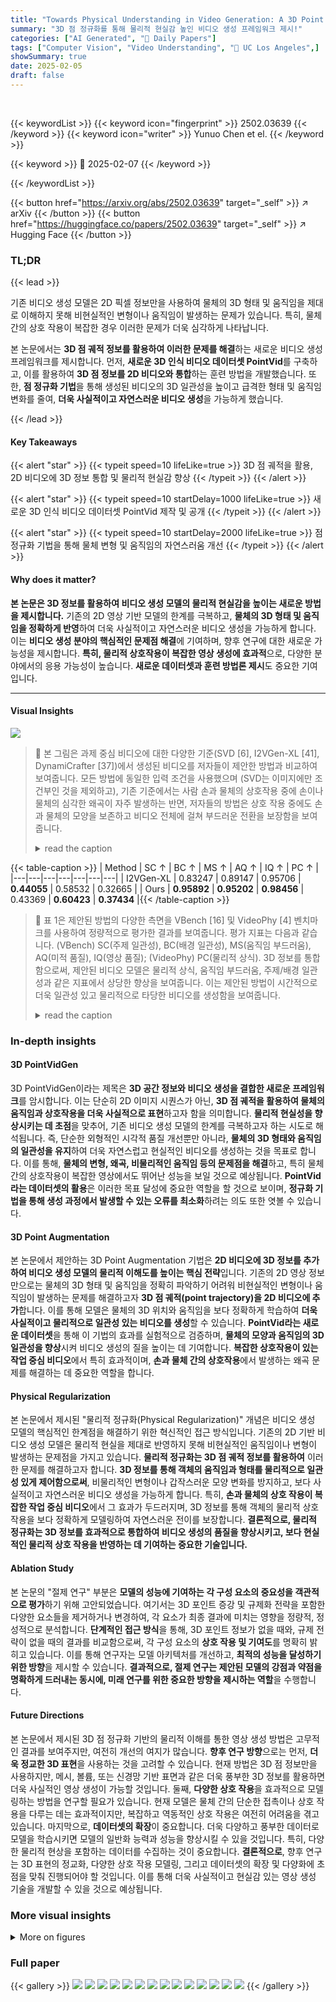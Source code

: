 ```yaml
---
title: "Towards Physical Understanding in Video Generation: A 3D Point Regularization Approach"
summary: "3D 점 정규화를 통해 물리적 현실감 높인 비디오 생성 프레임워크 제시!"
categories: ["AI Generated", "🤗 Daily Papers"]
tags: ["Computer Vision", "Video Understanding", "🏢 UC Los Angeles",]
showSummary: true
date: 2025-02-05
draft: false
---
```


<br>

{{< keywordList >}}
{{< keyword icon="fingerprint" >}} 2502.03639 {{< /keyword >}}
{{< keyword icon="writer" >}} Yunuo Chen et el. {{< /keyword >}}
 
{{< keyword >}} 🤗 2025-02-07 {{< /keyword >}}
 
{{< /keywordList >}}

{{< button href="https://arxiv.org/abs/2502.03639" target="_self" >}}
↗ arXiv
{{< /button >}}
{{< button href="https://huggingface.co/papers/2502.03639" target="_self" >}}
↗ Hugging Face
{{< /button >}}




### TL;DR


{{< lead >}}

기존 비디오 생성 모델은 2D 픽셀 정보만을 사용하여 물체의 3D 형태 및 움직임을 제대로 이해하지 못해 비현실적인 변형이나 움직임이 발생하는 문제가 있습니다. 특히, 물체 간의 상호 작용이 복잡한 경우 이러한 문제가 더욱 심각하게 나타납니다.

본 논문에서는 **3D 점 궤적 정보를 활용하여 이러한 문제를 해결**하는 새로운 비디오 생성 프레임워크를 제시합니다. 먼저, **새로운 3D 인식 비디오 데이터셋 PointVid**를 구축하고, 이를 활용하여 **3D 점 정보를 2D 비디오와 통합**하는 훈련 방법을 개발했습니다. 또한, **점 정규화 기법**을 통해 생성된 비디오의 3D 일관성을 높이고 급격한 형태 및 움직임 변화를 줄여, **더욱 사실적이고 자연스러운 비디오 생성**을 가능하게 했습니다.

{{< /lead >}}


#### Key Takeaways

{{< alert "star" >}}
{{< typeit speed=10 lifeLike=true >}} 3D 점 궤적을 활용, 2D 비디오에 3D 정보 통합 및 물리적 현실감 향상 {{< /typeit >}}
{{< /alert >}}

{{< alert "star" >}}
{{< typeit speed=10 startDelay=1000 lifeLike=true >}} 새로운 3D 인식 비디오 데이터셋 PointVid 제작 및 공개 {{< /typeit >}}
{{< /alert >}}

{{< alert "star" >}}
{{< typeit speed=10 startDelay=2000 lifeLike=true >}} 점 정규화 기법을 통해 물체 변형 및 움직임의 자연스러움 개선 {{< /typeit >}}
{{< /alert >}}

#### Why does it matter?
**본 논문은 3D 정보를 활용하여 비디오 생성 모델의 물리적 현실감을 높이는 새로운 방법을 제시합니다.** 기존의 2D 영상 기반 모델의 한계를 극복하고, **물체의 3D 형태 및 움직임을 정확하게 반영**하여 더욱 사실적이고 자연스러운 비디오 생성을 가능하게 합니다. 이는 **비디오 생성 분야의 핵심적인 문제점 해결**에 기여하며, 향후 연구에 대한 새로운 가능성을 제시합니다.  **특히, 물리적 상호작용이 복잡한 영상 생성에 효과적**으로, 다양한 분야에서의 응용 가능성이 높습니다.  **새로운 데이터셋과 훈련 방법론 제시**도 중요한 기여입니다.

------
#### Visual Insights



![](https://arxiv.org/html/2502.03639/x2.png)

> 🔼 본 그림은 과제 중심 비디오에 대한 다양한 기준(SVD [6], I2VGen-XL [41], DynamiCrafter [37])에서 생성된 비디오를 저자들이 제안한 방법과 비교하여 보여줍니다. 모든 방법에 동일한 입력 조건을 사용했으며 (SVD는 이미지에만 조건부인 것을 제외하고), 기존 기준에서는 사람 손과 물체의 상호작용 중에 손이나 물체의 심각한 왜곡이 자주 발생하는 반면, 저자들의 방법은 상호 작용 중에도 손과 물체의 모양을 보존하고 비디오 전체에 걸쳐 부드러운 전환을 보장함을 보여줍니다.
> <details>
> <summary>read the caption</summary>
> Figure 1: Comparison on Task-Oriented Videos. We present videos generated by different baselines (SVD [6], I2VGen-XL [41], and DynamiCrafter [37]) and compare them with our method. We use the same input conditions for all methods (except that SVD is conditioned only on the image). It can be observed that existing baselines often exhibit severe distortions of hands or objects during human hand-object interactions. In contrast, our method preserves the shapes of both the hand and object during such interactions and ensures smooth transitions throughout the video.
> </details>





{{< table-caption >}}
| Method | SC ↑ | BC ↑ | MS ↑ | AQ ↑ | IQ ↑ | PC ↑ |
|---|---|---|---|---|---|---|
| I2VGen-XL | 0.83247 | 0.89147 | 0.95706 | **0.44055** | 0.58532 | 0.32665 |
| Ours | **0.95892** | **0.95202** | **0.98456** | 0.43369 | **0.60423** | **0.37434** |{{< /table-caption >}}

> 🔼 표 1은 제안된 방법의 다양한 측면을 VBench [16] 및 VideoPhy [4] 벤치마크를 사용하여 정량적으로 평가한 결과를 보여줍니다. 평가 지표는 다음과 같습니다. (VBench) SC(주제 일관성), BC(배경 일관성), MS(움직임 부드러움), AQ(미적 품질), IQ(영상 품질); (VideoPhy) PC(물리적 상식). 3D 정보를 통합함으로써, 제안된 비디오 모델은 물리적 상식, 움직임 부드러움, 주제/배경 일관성과 같은 지표에서 상당한 향상을 보여줍니다. 이는 제안된 방법이 시간적으로 더욱 일관성 있고 물리적으로 타당한 비디오를 생성함을 보여줍니다.
> <details>
> <summary>read the caption</summary>
> Table 1: Quantitative Evaluation. We evaluate various aspects of our method using the VBench [16] and VideoPhy [4] benchmarks. The evaluated metrics are as follows: (VBench) SC: subject consistency, BC: background consistency, MS: motion smoothness, AQ: aesthetic quality, IQ: imaging quality; (VideoPhy) PC: physical commonsense. By incorporating 3D knowledge, our video model shows substantial improvement in metrics such as physical commonsense, motion smoothness, and subject/background consistency. This demonstrates that our method generates significantly more temporally consistent and physically plausible videos.
> </details>





### In-depth insights


#### 3D PointVidGen
3D PointVidGen이라는 제목은 **3D 공간 정보와 비디오 생성을 결합한 새로운 프레임워크**를 암시합니다.  이는 단순히 2D 이미지 시퀀스가 아닌, **3D 점 궤적을 활용하여 물체의 움직임과 상호작용을 더욱 사실적으로 표현**하고자 함을 의미합니다.  **물리적 현실성을 향상시키는 데 초점**을 맞추어, 기존 비디오 생성 모델의 한계를 극복하고자 하는 시도로 해석됩니다.  즉, 단순한 외형적인 시각적 품질 개선뿐만 아니라, **물체의 3D 형태와 움직임의 일관성을 유지**하여 더욱 자연스럽고 현실적인 비디오를 생성하는 것을 목표로 합니다.  이를 통해, **물체의 변형, 왜곡, 비물리적인 움직임 등의 문제점을 해결**하고, 특히 물체 간의 상호작용이 복잡한 영상에서도 뛰어난 성능을 보일 것으로 예상됩니다.  **PointVid라는 데이터셋의 활용**은 이러한 목표 달성에 중요한 역할을 할 것으로 보이며,  **정규화 기법을 통해 생성 과정에서 발생할 수 있는 오류를 최소화**하려는 의도 또한 엿볼 수 있습니다.

#### 3D Point Augmentation
본 논문에서 제안하는 3D Point Augmentation 기법은 **2D 비디오에 3D 정보를 추가하여 비디오 생성 모델의 물리적 이해도를 높이는 핵심 전략**입니다.  기존의 2D 영상 정보만으로는 물체의 3D 형태 및 움직임을 정확히 파악하기 어려워 비현실적인 변형이나 움직임이 발생하는 문제를 해결하고자 **3D 점 궤적(point trajectory)을 2D 비디오에 추가**합니다. 이를 통해 모델은 물체의 3D 위치와 움직임을 보다 정확하게 학습하여 **더욱 사실적이고 물리적으로 일관성 있는 비디오를 생성**할 수 있습니다.  **PointVid라는 새로운 데이터셋**을 통해 이 기법의 효과를 실험적으로 검증하며, **물체의 모양과 움직임의 3D 일관성을 향상**시켜 비디오 생성의 질을 높이는 데 기여합니다.  **복잡한 상호작용이 있는 작업 중심 비디오**에서 특히 효과적이며, **손과 물체 간의 상호작용**에서 발생하는 왜곡 문제를 해결하는 데 중요한 역할을 합니다.

#### Physical Regularization
본 논문에서 제시된 "물리적 정규화(Physical Regularization)" 개념은 비디오 생성 모델의 핵심적인 한계점을 해결하기 위한 혁신적인 접근 방식입니다.  기존의 2D 기반 비디오 생성 모델은 물리적 현실을 제대로 반영하지 못해 비현실적인 움직임이나 변형이 발생하는 문제점을 가지고 있습니다.  **물리적 정규화는 3D 점 궤적 정보를 활용하여** 이러한 문제를 해결하고자 합니다.  **3D 정보를 통해 객체의 움직임과 형태를 물리적으로 일관성 있게 제어함으로써**, 비물리적인 변형이나 갑작스러운 모양 변화를 방지하고, 보다 사실적이고 자연스러운 비디오 생성을 가능하게 합니다.  특히, **손과 물체의 상호 작용이 복잡한 작업 중심 비디오**에서 그 효과가 두드러지며, 3D 정보를 통해 객체의 물리적 상호 작용을 보다 정확하게 모델링하여 자연스러운 전이를 보장합니다.  **결론적으로, 물리적 정규화는 3D 정보를 효과적으로 통합하여 비디오 생성의 품질을 향상시키고, 보다 현실적인 물리적 상호 작용을 반영하는 데 기여하는 중요한 기술입니다.**

#### Ablation Study
본 논문의 "절제 연구" 부분은 **모델의 성능에 기여하는 각 구성 요소의 중요성을 객관적으로 평가**하기 위해 고안되었습니다.  여기서는 3D 포인트 증강 및 규제화 전략을 포함한 다양한 요소들을 제거하거나 변경하여, 각 요소가 최종 결과에 미치는 영향을 정량적, 정성적으로 분석합니다.  **단계적인 접근 방식**을 통해, 3D 포인트 정보가 없을 때와, 규제 전략이 없을 때의 결과를 비교함으로써, 각 구성 요소의 **상호 작용 및 기여도**를 명확히 밝히고 있습니다. 이를 통해 연구자는 모델 아키텍처를 개선하고, **최적의 성능을 달성하기 위한 방향**을 제시할 수 있습니다.  **결과적으로,  절제 연구는 제안된 모델의 강점과 약점을 명확하게 드러내는 동시에, 미래 연구를 위한 중요한 방향을 제시하는 역할**을 수행합니다.

#### Future Directions
본 논문에서 제시된 3D 점 정규화 기반의 물리적 이해를 통한 영상 생성 방법은 고무적인 결과를 보여주지만, 여전히 개선의 여지가 많습니다. **향후 연구 방향**으로는 먼저, **더욱 정교한 3D 표현**을 사용하는 것을 고려할 수 있습니다. 현재 방법은 3D 점 정보만을 사용하지만, 메시, 볼륨, 또는 신경망 기반 표면과 같은 더욱 풍부한 3D 정보를 활용하면 더욱 사실적인 영상 생성이 가능할 것입니다.  둘째, **다양한 상호 작용**을 효과적으로 모델링하는 방법을 연구할 필요가 있습니다. 현재 모델은 물체 간의 단순한 접촉이나 상호 작용을 다루는 데는 효과적이지만, 복잡하고 역동적인 상호 작용은 여전히 어려움을 겪고 있습니다.  마지막으로, **데이터셋의 확장**이 중요합니다. 더욱 다양하고 풍부한 데이터로 모델을 학습시키면 모델의 일반화 능력과 성능을 향상시킬 수 있을 것입니다. 특히, 다양한 물리적 현상을 포함하는 데이터를 수집하는 것이 중요합니다.  **결론적으로**, 향후 연구는 3D 표현의 정교화, 다양한 상호 작용 모델링, 그리고 데이터셋의 확장 및 다양화에 초점을 맞춰 진행되어야 할 것입니다. 이를 통해 더욱 사실적이고 현실감 있는 영상 생성 기술을 개발할 수 있을 것으로 예상됩니다.


### More visual insights

<details>
<summary>More on figures
</summary>


![](https://arxiv.org/html/2502.03639/x3.png)

> 🔼 그림 2는 제안된 비디오 생성 모델의 학습 파이프라인을 보여줍니다.  3D 좌표 정보를 가진 점들을 2D 비디오와 결합하여 UNet 모델을 학습시킵니다. 기존의 조건부 정보와 잠재 공간의 크로스 어텐션 외에도, 비디오와 점들 사이의 대응 채널 간에 크로스 어텐션을 추가하여 두 모달리티 간의 정렬을 개선합니다.  또한, 점들의 3D 정보를 활용하여 잘못 정렬된 부분에 패널티를 적용함으로써 RGB 비디오 생성 과정을 규제합니다. 이를 통해 보다 물리적으로 일관성 있는 비디오를 생성할 수 있습니다.
> <details>
> <summary>read the caption</summary>
> Figure 2: Training Pipeline Overview. We sample video-point pairs, concatenate them in channel dimensions and used to train a UNet. In addition to standard condition and latent cross attention, we further add cross attention between video and point in corresponding channels for a better alignment between the two modalities. Furthermore, the 3D information from the points is utilized to regularize the RGB video generation by applying a misalignment penalty to the video diffusion process.
> </details>



![](https://arxiv.org/html/2502.03639/x4.png)

> 🔼 그림 3은 PointVid 데이터셋 생성 워크플로우를 보여줍니다. 입력 비디오가 주어지면 첫 번째 프레임을 참조 프레임으로 사용하고 의미론적 분할을 수행하여 전경 객체의 마스크를 얻습니다. 다음으로, 전경 객체 내부의 픽셀을 선호하는 분포를 사용하여 픽셀을 무작위로 샘플링합니다. 이러한 쿼리된 픽셀에 대해 3D 포인트 추적을 수행하고 이러한 포인트를 입력 비디오 프레임에 매핑합니다. 결과 데이터 포인트에는 추적된 전경 픽셀의 3D 좌표가 포함되고 나머지 픽셀은 0으로 설정됩니다.  즉, 입력 비디오에서 첫 프레임을 기준으로 전경 객체를 분할하고, 전경 영역에서 픽셀을 샘플링한 후 3D 포인트 트래킹을 통해 각 픽셀의 3D 좌표를 추출합니다.  이렇게 얻은 3D 좌표 정보를 비디오 프레임에 매핑하여 PointVid 데이터셋을 생성합니다.  배경 픽셀의 경우 3D 정보가 없으므로 0으로 처리합니다.
> <details>
> <summary>read the caption</summary>
> Figure 3: PointVid Dataset Generation Workflow. Given an input video, we use the first frame as a reference frame and perform semantic segmentation to obtain masks for foreground objects. Next, we randomly sample pixels with a distribution favoring pixels inside foreground objects. We perform 3D point tracking on these queried pixels, and map these points to the input video frames. The resulting data point contains 3D coordinates of tracked foreground pixels while remaining pixels are zeroed out.
> </details>



![](https://arxiv.org/html/2502.03639/x5.png)

> 🔼 그림 4는 제안된 방법의 핵심인 점 정규화(Point Regularization)의 효과를 보여줍니다. 왼쪽은 정규화 전의 점 구름(Point Cloud)으로, 노이즈와 변형이 심하게 나타납니다. 가운데는 정규화 후의 점 구름으로, 노이즈와 변형이 상당히 감소한 것을 확인할 수 있습니다. 오른쪽은 Kubric [13] 데이터셋으로 생성된 합성 점 구름의 예시입니다. 이는 제안된 파이프라인으로 학습된 모델의 성능을 보여주는 추가적인 예시입니다. 그림은 상자와 신발이 바닥에 떨어지는 장면을 보여주며, 물리적으로 일관된 움직임을 보여줍니다.
> <details>
> <summary>read the caption</summary>
> Figure 4: Point Regularization. The reconstructed point cloud in the diffusion output often contains noise and deformations (middle). This issue is mitigated using our point regularization (right). The synthetic point cloud above (e.g. box and shoes falling on the ground) is generated by Kubric  [13] and trained with our pipeline.
> </details>



![](https://arxiv.org/html/2502.03639/x6.png)

> 🔼 그림 5는 Point Augmentation과 Regularization의 효과를 보여주는 비교 실험 결과입니다. 비디오 데이터만으로 미세 조정된 모델과 비교하여, Point Augmentation을 적용한 모델은 3D 공간에 대한 인식 능력이 향상되었음을 보여줍니다. 하지만 여전히 일부 아티팩트가 존재하며, Regularization을 통해 이러한 아티팩트들을 완화시킬 수 있음을 확인할 수 있습니다.
> <details>
> <summary>read the caption</summary>
> Figure 5: Ablation on Point Augmentation and Regularization. Our point-augmented model demonstrates a degree of 3D-awareness compared to the model fine-tuned on video data alone, but it still exhibits some artifacts, which are mitigated through regularization.
> </details>



![](https://arxiv.org/html/2502.03639/x7.png)

> 🔼 그림 6은 다양한 범주(정적 및 동적 객체, 사람, 동물 포함)의 비디오를 생성한 결과를 보여줍니다. 제안된 방법은 객체의 형태와 움직임에서 부드러운 전환을 보장하고 형태 변형 아티팩트를 제거하여 고품질 비디오 생성을 보여줍니다.
> <details>
> <summary>read the caption</summary>
> Figure 6: Comparison on General Videos. We showcase the generated videos across various categories, including static and dynamic objects, humans, and animals. Our method ensures smooth transitions in object shape and motion and eliminates morphing artifacts.
> </details>



![](https://arxiv.org/html/2502.03639/x8.png)

> 🔼 그림 7은 논문의 3D 포인트 정규화 기법을 사용하여 생성한 작업 중심 비디오에 대한 비교 결과를 보여줍니다.  다양한 기존 기법들(SVD, I2VGen-XL, DynamiCrafter)과 제안된 방법을 여러 작업 시나리오(인형 머리카락 색칠하기, 핫초콜릿 저어주기, 고구마 자르기, 샐러드 만들기, 천 작업, 바코드 카드 들고 있기)에 적용하여 생성된 비디오를 비교 분석합니다.  특히 손이나 물체의 변형, 움직임 자연스러움 등을 중점적으로 비교함으로써 제안된 방법의 물리적 현실성과 정확성을 보여줍니다.  기존 방법들은 손이나 물체의 모양이 비현실적으로 변형되거나 움직임이 부자연스러운 반면, 제안된 방법은 물리적 제약 조건을 충족하는 더욱 자연스럽고 현실적인 비디오를 생성함을 보여줍니다.
> <details>
> <summary>read the caption</summary>
> Figure 7: Comparison on Task-oriented Videos.
> </details>



![](https://arxiv.org/html/2502.03639/x9.png)

> 🔼 그림 8은 본 논문에서 제안하는 방법을 다양한 일반적인 범주의 비디오에 적용한 결과를 보여줍니다.  각 행은 서로 다른 비디오 클립을 나타내며, 왼쪽에서 오른쪽으로 본 논문의 방법, SVD, I2VGen-XL, DynamiCrafter 모델의 결과를 보여줍니다.  이 그림을 통해 제안된 방법이 다양한 종류의 비디오(체조 선수, 지붕 위에 앉아 있는 사람, 여우를 쓰다듬는 사람, 금속을 녹이는 장면 등)에 적용될 수 있으며, 기존 방법들보다 더욱 자연스럽고 물리적으로 일관성 있는 비디오를 생성할 수 있음을 보여줍니다.  특히, 물체의 모양 변형이나 비현실적인 움직임이 감소되었음을 확인할 수 있습니다.
> <details>
> <summary>read the caption</summary>
> Figure 8: Comparison on General Categories.
> </details>



</details>






### Full paper

{{< gallery >}}
<img src="paper_images/1.png" class="grid-w50 md:grid-w33 xl:grid-w25" />
<img src="paper_images/2.png" class="grid-w50 md:grid-w33 xl:grid-w25" />
<img src="paper_images/3.png" class="grid-w50 md:grid-w33 xl:grid-w25" />
<img src="paper_images/4.png" class="grid-w50 md:grid-w33 xl:grid-w25" />
<img src="paper_images/5.png" class="grid-w50 md:grid-w33 xl:grid-w25" />
<img src="paper_images/6.png" class="grid-w50 md:grid-w33 xl:grid-w25" />
<img src="paper_images/7.png" class="grid-w50 md:grid-w33 xl:grid-w25" />
<img src="paper_images/8.png" class="grid-w50 md:grid-w33 xl:grid-w25" />
<img src="paper_images/9.png" class="grid-w50 md:grid-w33 xl:grid-w25" />
<img src="paper_images/10.png" class="grid-w50 md:grid-w33 xl:grid-w25" />
<img src="paper_images/11.png" class="grid-w50 md:grid-w33 xl:grid-w25" />
<img src="paper_images/12.png" class="grid-w50 md:grid-w33 xl:grid-w25" />
<img src="paper_images/13.png" class="grid-w50 md:grid-w33 xl:grid-w25" />
<img src="paper_images/14.png" class="grid-w50 md:grid-w33 xl:grid-w25" />
{{< /gallery >}}
